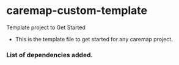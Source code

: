 # caremap-custom-template
Template project to Get Started
- This is the template file to get started for any caremap project.

### List of dependencies added.